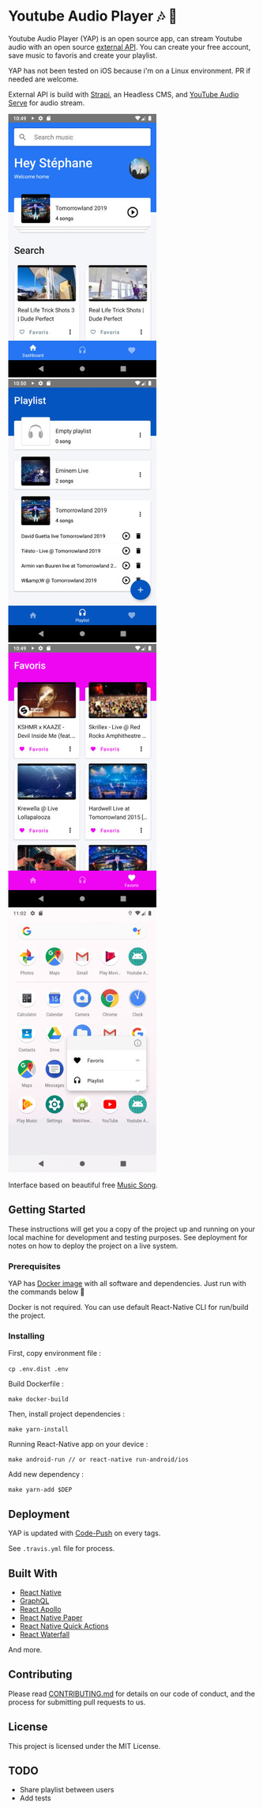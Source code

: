 # Youtube Audio Player :notes: :musical_note:

Youtube Audio Player (YAP) is an open source app, can stream Youtube audio with an open source [external API](https://github.com/stephane-r/Youtube-Audio-Player-Api). You can create your free account, save music to favoris and create your playlist.

YAP has not been tested on iOS because i'm on a Linux environment. PR if needed are welcome.

External API is build with [Strapi](https://strapi.io/), an Headless CMS, and [YouTube Audio Serve](https://github.com/stephane-r/Youtube-Audio-Server) for audio stream.

![Dashboard screen](./docs/dashboard.jpg)
![Playlist screen](./docs/playlists.jpg)
![Favoris screen](./docs/favoris.jpg)
![Quick Actions](./docs/quick-actions.jpg)

Interface based on beautiful free [Music Song](https://www.uplabs.com/posts/music-song).

## Getting Started

These instructions will get you a copy of the project up and running on your local machine for development and testing purposes. See deployment for notes on how to deploy the project on a live system.

### Prerequisites

YAP has [Docker image](https://github.com/stephane-r/react-native-docker) with all software and dependencies. Just run with the commands below :rocket:

Docker is not required. You can use default React-Native CLI for run/build the project.

### Installing

First, copy environment file :

`cp .env.dist .env`

Build Dockerfile :

```
make docker-build
```

Then, install project dependencies :

```
make yarn-install
```

Running React-Native app on your device :

```
make android-run // or react-native run-android/ios
```

Add new dependency :

```
make yarn-add $DEP
```

## Deployment

YAP is updated with [Code-Push](https://github.com/Microsoft/code-push/tree/master/cli) on every tags.

See `.travis.yml` file for process.

## Built With

- [React Native](https://facebook.github.io/react-native/)
- [GraphQL](https://graphql.org/)
- [React Apollo](https://github.com/apollographql/react-apollo)
- [React Native Paper](https://github.com/callstack/react-native-paper)
- [React Native Quick Actions](https://github.com/jordanbyron/react-native-quick-actions)
- [React Waterfall](https://github.com/didierfranc/react-waterfall)

And more.

## Contributing

Please read [CONTRIBUTING.md]() for details on our code of conduct, and the process for submitting pull requests to us.

## License

This project is licensed under the MIT License.

## TODO

- Share playlist between users
- Add tests
